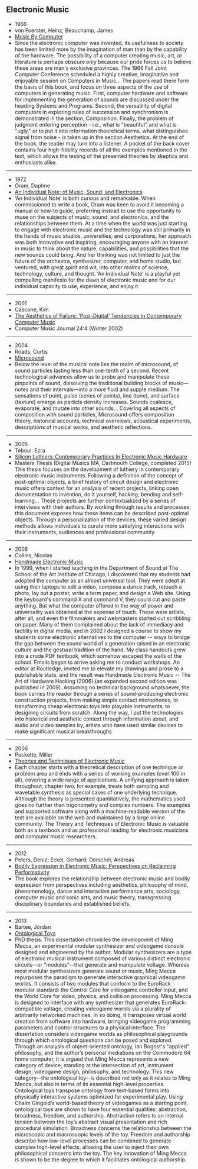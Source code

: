 Electronic Music
-----------------------
- 1966
- von Foerster, Heinz; Beauchamp, James
- [Music By Computer](https://file.io/sFKzs8VhS2jG)
- Since the electronic computer was invented, its usefulness to society has been limited more by the imagination of man than by the capability of the hardware. The possibility of a computer creating music, art, or literature is perhaps obscure only because our pride forces us to believe these areas are man's exclusive provinces. The 1966 Fall Joint Computer Conference scheduled a highly creative, imaginative and enjoyable session on Computers in Music... The papers read there form the basis of this book, and focus on three aspects of the use of computers in generating music. First, computer hardware and software for implementing the generation of sounds are discussed under the heading Systems and Programs. Second, the versatility of digital computers in exploring rules of succession and synchronism is demonstrated in the section, Composition. Finally, the problem of judgment entering perception - i.e., what is "beautiful" and what is "ugly," or to put it into information theoretical terms, what distinguishes signal from noise - is taken up in the section Aesthetics. At the end of the book, the reader may turn into a listener. A pocket of the back cover contains four high-fidelity records of all the examples mentioned in the text, which allows the testing of the presented theories by skeptics and enthusiasts alike.
-----------------------
- 1972
- Oram, Daphne
- [An Individual Note: of Music, Sound, and Electronics](https://file.io/lUzFcKrRVp00)
- ‘An Individual Note’ is both curious and remarkable. When commissioned to write a book, Oram was keen to avoid it becoming a manual or how-to guide, preferring instead to use the opportunity to muse on the subjects of music, sound, and electronics, and the relationships between them. At a time when the world was just starting to engage with electronic music and the technology was still primarily in the hands of music studios, universities, and corporations, her approach was both innovative and inspiring, encouraging anyone with an interest in music to think about the nature, capabilities, and possibilities that the new sounds could bring. And her thinking was not limited to just the future of the orchestra, synthesizer, computer, and home studio, but ventured, with great spirit and wit, into other realms of science, technology, culture, and thought. ‘An Individual Note’ is a playful yet compelling manifesto for the dawn of electronic music and for our individual capacity to use, experience, and enjoy it.
-----------------------
- 2001
- Cascone, Kim
- [The Aesthetics of Failure: 'Post-Digital' Tendencies in Contemporary Computer Music](https://file.io/5oMwGLjOX2el)
- Computer Music Journal 24:4 (Winter 2002)
-----------------------
- 2004
- Roads, Curtis
- [Microsound](https://file.io/8Ybfu1mPE88y)
- Below the level of the musical note lies the realm of microsound, of sound particles lasting less than one-tenth of a second. Recent technological advances allow us to probe and manipulate these pinpoints of sound, dissolving the traditional building blocks of music—notes and their intervals—into a more fluid and supple medium. The sensations of point, pulse (series of points), line (tone), and surface (texture) emerge as particle density increases. Sounds coalesce, evaporate, and mutate into other sounds... Covering all aspects of composition with sound particles, Microsound offers composition theory, historical accounts, technical overviews, acoustical experiments, descriptions of musical works, and aesthetic reflections.
-----------------------
- 2005
- Teboul, Ezra
- [Silicon Luthiers: Contemporary Practices In Electronic Music Hardware](https://file.io/Pv66yxV0NnLx) 
- Masters Thesis (Digital Musics MA, Dartmouth College, completed 2015) This thesis focuses on the development of luthiery in contemporary electronic music instruments. Following a definition of the concept of post-optimal objects, a brief history of circuit design and electronic music offers context for an analysis of recent projects, linking open documentation to invention, do it yourself, hacking, bending and self-learning... These projects are further contextualized by a series of interviews with their authors. By working through results and processes, this document exposes how these items can be described post-optimal objects. Through a personalization of the devices, these varied design methods allows individuals to curate more satisfying interactions with their instruments, audiences and professional community.
------------------------
- 2006
- Collins, Nicolas
- [Handmade Electronic Music](https://file.io/2DEKcOE4MkbC)
- In 1999, when I started teaching in the Department of Sound at The School of the Art Institute of Chicago, I discovered that my students had adopted the computer as an almost universal tool. They were adept at using their laptops to edit a video, compose a dance track, retouch a photo, lay out a poster, write a term paper, and design a Web site. Using the keyboard's command X and command V, they could cut and paste anything. But what the computer offered in the way of power and universality was obtained at the expense of touch. These were artists, after all, and even the filmmakers and webmasters started out scribbling on paper. Many of them complained about the lack of immediacy and tactility in digital media, and in 2002 I designed a course to show my students some electronic alternatives to the computer -- ways to bridge the gap between the sound world of a generation raised in an electronic culture and the gestural tradition of the hand. My class handouts grew into a crude PDF textbook, which somehow escaped the walls of the school. Emails began to arrive asking me to conduct workshops. An editor at Routledge, invited me to elevate my drawings and prose to a publishable state, and the result was Handmade Electronic Music -- The Art of Hardware Hacking (2006) (an expanded second edition was published in 2009). Assuming no technical background whatsoever, the book carries the reader through a series of sound-producing electronic construction projects, from making simple contact microphones, to transforming cheap electronic toys into playable instruments, to designing circuits from scratch. Along the way, I put the technologies into historical and aesthetic context through information about, and audio and video samples by, artists who have used similar devices to make significant musical breakthroughs
------------------------
- 2006
- Puckette, Miller
- [Theories and Techniques of Electronic Music](https://file.io/5vAFPhb42KHH)
- Each chapter starts with a theoretical description of one technique or problem area and ends with a series of working examples (over 100 in all), covering a wide range of applications. A unifying approach is taken throughout; chapter two, for example, treats both sampling and wavetable synthesis as special cases of one underlying technique. Although the theory is presented quantitatively, the mathematics used goes no further than trigonometry and complex numbers. The examples and supported software along with a machine-readable version of the text are available on the web and maintained by a large online community. The Theory and Techniques of Electronic Music is valuable both as a textbook and as professional reading for electronic musicians and computer music researchers.
-----------------------
- 2012
- Peters, Deniz; Eckel, Gerhard; Dorschel, Andreas
- [Bodily Expression in Electronic Music: Perspectives on Reclaiming Performativity]()
- The book explores the relationship between electronic music and bodily expression from perspectives including aesthetics, philosophy of mind, phenomenology, dance and interactive performance arts, sociology, computer music and sonic arts, and music theory, transgressing disciplinary boundaries and established beliefs.
-----------------------
- 2013
- Bartee, Jordan
- [Ontological Toys](https://file.io/psCRUMrtJfQa)
- PhD thesis. This dissertation chronicles the development of Ming Mecca, an experimental modular synthesizer and videogame console designed and engineered by the author. Modular synthesizers are a type of electronic musical instrument composed of various distinct electronic circuits--or "modules"--that generate and manipulate voltage. Whereas most modular synthesizers generate sound or music, Ming Mecca repurposes the paradigm to generate interactive graphical videogame worlds. It consists of two modules that conform to the EuroRack modular standard: the Control Core for videogame controller input, and the World Core for video, physics, and collision processing. Ming Mecca is designed to interface with any synthesizer that generates EuroRack-compatible voltage, creating videogame worlds via a plurality of arbitrarily networked machines. In so doing, it transposes virtual world creation from software into hardware, bringing videogame programming parameters and control structures to a physical interface. The dissertation considers videogame worlds as philosophical playgrounds through which ontological questions can be posed and explored. Through an analysis of object-oriented ontology, Ian Bogost's "applied" philosophy, and the author’s personal mediations on the Commodore 64 home computer, it is argued that Ming Mecca represents a new category of device, standing at the intersection of art, instrument design, videogame design, philosophy, and technology. This new category--the ontological toy--is described not only as it relates to Ming Mecca, but also in terms of its essential high-level properties. Ontological toys transpose ontology from text-based forms into physically interactive systems optimized for experimental play. Using Chaim Gingold’s world-based theory of videogames as a starting point, ontological toys are shown to have four essential qualities: abstraction, broadness, freedom, and authorship. Abstraction refers to an internal tension between the toy’s abstract visual presentation and rich procedural simulation. Broadness concerns the relationship between the microscopic and macroscopic levels of the toy. Freedom and authorship describe how low-level processes can be combined to generate complex high-level effects, allowing the user to inject their own philosophical concerns into the toy. The key innovation of Ming Mecca is shown to be the degree to which it facilitates ontological authorship.
